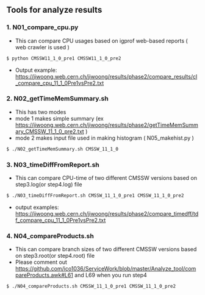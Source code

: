 ## Tools for analyze results  
### 1. N01_compare_cpu.py  
 - This can compare CPU usages based on igprof web-based reports ( web crawler is used )  
```bash  
$ python CMSSW11_1_0_pre1 CMSSW11_1_0_pre2
```
 - Output example: https://jiwoong.web.cern.ch/jiwoong/results/phase2/compare_results/cl_compare_cpu_11_1_0Pre1vsPre2.txt  

### 2. N02_getTimeMemSummary.sh   
 - This has two modes  
 - mode 1 makes simple summary (ex https://jiwoong.web.cern.ch/jiwoong/results/phase2/getTimeMemSummary_CMSSW_11_1_0_pre2.txt )  
 - mode 2 makes input file used in making histogram ( N05_makehist.py )  
```bash
$ ./N02_getTimeMemSummary.sh CMSSW_11_1_0
```  

### 3. N03_timeDiffFromReport.sh  
 - This can compare CPU-time of two different CMSSW versions based on step3.log(or step4.log) file  
```bash
$ ./N03_timeDiffFromReport.sh CMSSW_11_1_0_pre1 CMSSW_11_1_0_pre2
```
 - output examples: https://jiwoong.web.cern.ch/jiwoong/results/phase2/compare_timedff/tdf_compare_cpu_11_1_0Pre1vsPre2.txt  

### 4. N04_compareProducts.sh  
 - This can compare branch sizes of two  different CMSSW versions based on step3.root(or step4.root) file  
 - Please comment out https://github.com/ico1036/ServiceWork/blob/master/Analyze_tool/compareProducts.awk#L61 and L69 when you run step4  
```bash
$ ./N04_compareProducts.sh CMSSW_11_1_0_pre1 CMSSW_11_1_0_pre2
```  



